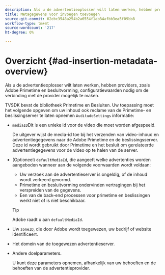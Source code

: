 ```yaml
---
description: Als u de advertentieoplosser wilt laten werken, hebben providers, zoals Adobe Primetime en besluitvorming, configuratiewaarden nodig om de verbinding met de provider mogelijk te maken.
title: Metagegevens voor invoegen toevoegen
source-git-commit: 02ebc3548a254b2a6554f1ab34afbb3ea5f09bb8
workflow-type: tm+mt
source-wordcount: '217'
ht-degree: 0%

---
```


# Overzicht {#ad-insertion-metadata-overview}

Als u de advertentieoplosser wilt laten werken, hebben providers, zoals Adobe Primetime en besluitvorming, configuratiewaarden nodig om de verbinding met de provider mogelijk te maken.

TVSDK bevat de bibliotheek Primetime en Besluiten. Uw toepassing moet het volgende opgeven om uw inhoud ook reclame van de Primetime- en beslissingserver te laten opnemen `AuditudeSettings` informatie:

* `mediaID`Dit is een unieke id voor de video die moet worden afgespeeld.

  De uitgever wijst de media-id toe bij het verzenden van video-inhoud en advertentiegegevens naar de Adobe Primetime en de beslissingsserver. Deze id wordt gebruikt door Primetime en het besluit om gerelateerde advertentiegegevens voor de video op te halen van de server.

* (Optioneel) `defaultMediaId`, die aangeeft welke advertenties worden aangeboden wanneer aan de volgende voorwaarden wordt voldaan:

   * Uw verzoek aan de advertentieserver is ongeldig, of de inhoud wordt verkeerd gevormd.
   * Primetime en besluitvorming ondervinden vertragingen bij het verspreiden van de gegevens.
   * Een van de back-end processen voor primetime en beslissingen werkt niet of is niet beschikbaar.

  >[!TIP]
  >
  >Adobe raadt u aan `defaultMediaId`.

* Uw `zoneID`, die door Adobe wordt toegewezen, uw bedrijf of website identificeert.
* Het domein van de toegewezen advertentieserver.
* Andere doelparameters.

  U kunt deze parameters opnemen, afhankelijk van uw behoeften en de behoeften van de advertentieprovider.
